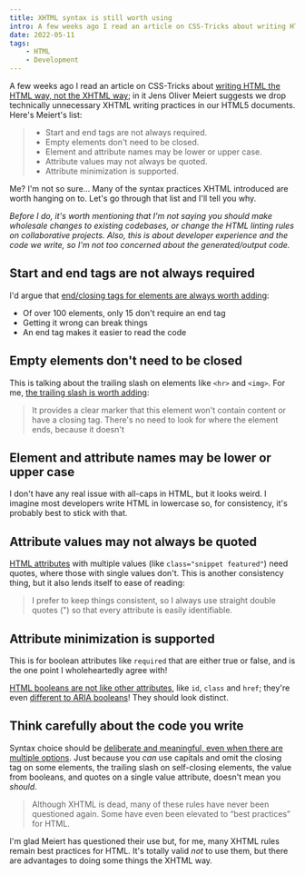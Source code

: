 ```yaml
---
title: XHTML syntax is still worth using
intro: A few weeks ago I read an article on CSS-Tricks about writing HTML the HTML way, not the XHTML way, and it has been bothering me a bit.
date: 2022-05-11
tags:
    - HTML
    - Development
---
```


A few weeks ago I read an article on CSS-Tricks about [writing HTML the HTML way, not the XHTML way](https://css-tricks.com/write-html-the-html-way-not-the-xhtml-way/); in it Jens Oliver Meiert suggests we drop technically unnecessary XHTML writing practices in our HTML5 documents. Here's Meiert's list:

> - Start and end tags are not always required.
> - Empty elements don't need to be closed.
> - Element and attribute names may be lower or upper case.
> - Attribute values may not always be quoted.
> - Attribute minimization is supported.

Me? I'm not so sure… Many of the syntax practices XHTML introduced are worth hanging on to. Let's go through that list and I'll tell you why.

<i>Before I do, it's worth mentioning that I'm not saying you should make wholesale changes to existing codebases, or change the HTML linting rules on collaborative projects. Also, this is about developer experience and the code we *write*, so I'm not too concerned about the generated/output code.</i>


## Start and end tags are not always required

I'd argue that [end/closing tags for elements are always worth adding](/blog/optional-closing-tags-in-html):

- Of over 100 elements, only 15 don't require an end tag
- Getting it wrong can break things
- An end tag makes it easier to read the code


## Empty elements don't need to be closed

This is talking about the trailing slash on elements like `<hr>` and `<img>`. For me, [the trailing slash is worth adding](/blog/self-closing-elements-in-html):

> It provides a clear marker that this element won't contain content or have a closing tag. There's no need to look for where the element ends, because it doesn't


## Element and attribute names may be lower or upper case

I don't have any real issue with all-caps in HTML, but it looks weird. I imagine most developers write HTML in lowercase so, for consistency, it's probably best to stick with that.


## Attribute values may not always be quoted

[HTML attributes](/blog/an-introduction-to-html-attributes) with multiple values (like `class="snippet featured"`) need quotes, where those with single values don't. This is another consistency thing, but it also lends itself to ease of reading:

> I prefer to keep things consistent, so I always use straight double quotes (") so that every attribute is easily identifiable.


## Attribute minimization is supported

This is for boolean attributes like `required` that are either true or false, and is the one point I wholeheartedly agree with!

[HTML booleans are not like other attributes](/blog/sometimes-when-its-false-its-true), like `id`, `class` and `href`; they're even [different to ARIA booleans](/blog/booleans-in-aria)! They should look distinct.


## Think carefully about the code you write

Syntax choice should be [deliberate and meaningful, even when there are multiple options](/blog/dashes-asterisks-and-plus-signs). Just because you *can* use capitals and omit the closing tag on some elements, the trailing slash on self-closing elements, the value from booleans, and quotes on a single value attribute, doesn't mean you *should*.

> Although XHTML is dead, many of these rules have never been questioned again. Some have even been elevated to “best practices” for HTML.

I'm glad Meiert has questioned their use but, for me, many XHTML rules remain best practices for HTML. It's totally valid *not* to use them, but there are advantages to doing some things the XHTML way.
